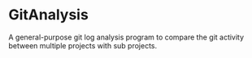 GitAnalysis
===========

A general-purpose git log analysis program to compare the git activity between multiple projects with sub projects.

